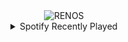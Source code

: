 <div align="center">
<picture>
    <source media="(prefers-color-scheme: dark)" srcset="https://i.ibb.co/KrB2qt3/output-gif.gif">
    <source media="(prefers-color-scheme: light)" srcset="https://i.ibb.co/KrB2qt3/output-gif.gif">
    <img alt="RENOS" src="https://i.ibb.co/KrB2qt3/output-gif.gif">
</picture>
<details>
<summary>Spotify Recently Played</summary>
<img src="https://spotify-recently-played-readme.vercel.app/api?user=31d6d6zerc5ct6kck32na2ozsqf4&unique=1&width=400" alt="Spotify" />
</details>
</div>

<!-- Image deletion URL: https://ibb.co/fxZkp3P/b657ce7f5d42d9078438fc9605a7f406 -->